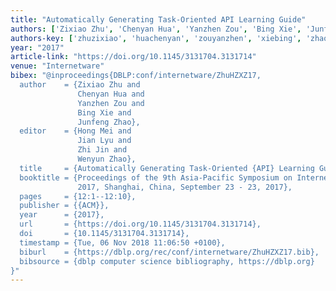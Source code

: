 ```yaml
---
title: "Automatically Generating Task-Oriented API Learning Guide"
authors: ['Zixiao Zhu', 'Chenyan Hua', 'Yanzhen Zou', 'Bing Xie', 'Junfeng Zhao']
authors-key: ['zhuzixiao', 'huachenyan', 'zouyanzhen', 'xiebing', 'zhaojunfeng']
year: "2017"
article-link: "https://doi.org/10.1145/3131704.3131714"
venue: "Internetware"
bibex: "@inproceedings{DBLP:conf/internetware/ZhuHZXZ17,
  author    = {Zixiao Zhu and
               Chenyan Hua and
               Yanzhen Zou and
               Bing Xie and
               Junfeng Zhao},
  editor    = {Hong Mei and
               Jian Lyu and
               Zhi Jin and
               Wenyun Zhao},
  title     = {Automatically Generating Task-Oriented {API} Learning Guide},
  booktitle = {Proceedings of the 9th Asia-Pacific Symposium on Internetware, Internetware
               2017, Shanghai, China, September 23 - 23, 2017},
  pages     = {12:1--12:10},
  publisher = {{ACM}},
  year      = {2017},
  url       = {https://doi.org/10.1145/3131704.3131714},
  doi       = {10.1145/3131704.3131714},
  timestamp = {Tue, 06 Nov 2018 11:06:50 +0100},
  biburl    = {https://dblp.org/rec/conf/internetware/ZhuHZXZ17.bib},
  bibsource = {dblp computer science bibliography, https://dblp.org}
}"
---
```

